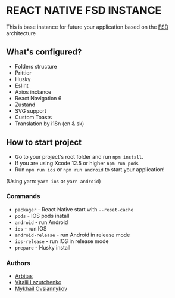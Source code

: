 # REACT NATIVE FSD INSTANCE

This is base instance for future your application based on the [FSD](https://feature-sliced.design/docs) architecture

## What's configured?

- Folders structure
- Prittier
- Husky
- Eslint
- Axios inctance
- React Navigation 6
- Zustand
- SVG support
- Custom Toasts
- Translation by i18n (en & sk)

## How to start project

- Go to your project's root folder and run `npm install`.
- If you are using Xcode 12.5 or higher `npm run pods`
- Run `npm run ios` or `npm run android` to start your application!

(Using yarn: `yarn ios` or `yarn android`)

### Commands

- `packager` - React Native start with `--reset-cache`
- `pods` - IOS pods install
- `android` - run Android
- `ios` - run IOS
- `android-release` - run Android in release mode
- `ios-release` - run IOS in release mode
- `prepare` - Husky install

### Authors

- [Arbitas](https://arbitaspay.com/)
- [Vitalii Lazutchenko](https://www.linkedin.com/in/vitalii-l-39a598210/)
- [Mykhail Ovsiannykov](https://www.linkedin.com/in/mikie-mac/)

